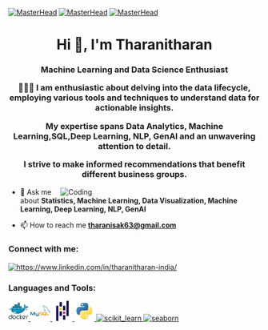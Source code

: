 [![MasterHead](https://user-images.githubusercontent.com/74038190/212746035-d5c61762-973c-44c0-aec7-887f3b7690e3.gif)](https://user-images.githubusercontent.com/74038190/235224431-e8c8c12e-6826-47f1-89fb-2ddad83b3abf.gif)  [![MasterHead](https://user-images.githubusercontent.com/74038190/212257472-08e52665-c503-4bd9-aa20-f5a4dae769b5.gif)](https://user-images.githubusercontent.com/74038190/235224431-e8c8c12e-6826-47f1-89fb-2ddad83b3abf.gif) [![MasterHead](https://user-images.githubusercontent.com/74038190/213910581-f13b98b0-6551-4723-9df1-1f3e2a2276f3.jpg)](https://user-images.githubusercontent.com/74038190/235224431-e8c8c12e-6826-47f1-89fb-2ddad83b3abf.gif)     

<h1 align="center"> Hi 👋, I'm Tharanitharan</h1>
<h3 align="center">Machine Learning and Data Science Enthusiast 


  
  👩🏻‍💻  I am enthusiastic about delving into the data lifecycle, employing various tools and techniques to understand data for actionable insights.
  
  
  My expertise spans Data Analytics, Machine Learning,SQL,Deep Learning, NLP, GenAI and an unwavering attention to detail.
  
  
  I strive to make informed recommendations that benefit different business groups.</h3>
<img align="right" alt="Coding" width="400" src="https://user-images.githubusercontent.com/74038190/212747657-7a8d59da-69c8-4110-8ea8-f8102fd0b413.gif">

- 💬 Ask me about **Statistics, Machine Learning, Data Visualization, Machine Learning, Deep Learning, NLP, GenAI**

- 📫 How to reach me **tharanisak63@gmail.com**

<h3 align="left">Connect with me:</h3>
<p align="left">
<a href="https://linkedin.com/in/tharanitharan-india/" target="blank"><img align="center" src="https://raw.githubusercontent.com/rahuldkjain/github-profile-readme-generator/master/src/images/icons/Social/linked-in-alt.svg" alt="https://www.linkedin.com/in/tharanitharan-india/" height="30" width="40" /></a>
</p>

<h3 align="left">Languages and Tools:</h3>
<p align="left"> <a href="https://www.docker.com/" target="_blank" rel="noreferrer"> <img src="https://raw.githubusercontent.com/devicons/devicon/master/icons/docker/docker-original-wordmark.svg" alt="docker" width="40" height="40"/> </a> <a href="https://www.mysql.com/" target="_blank" rel="noreferrer"> <img src="https://raw.githubusercontent.com/devicons/devicon/master/icons/mysql/mysql-original-wordmark.svg" alt="mysql" width="40" height="40"/> </a> <a href="https://pandas.pydata.org/" target="_blank" rel="noreferrer"> <img src="https://raw.githubusercontent.com/devicons/devicon/2ae2a900d2f041da66e950e4d48052658d850630/icons/pandas/pandas-original.svg" alt="pandas" width="40" height="40"/> </a> <a href="https://www.python.org" target="_blank" rel="noreferrer"> <img src="https://raw.githubusercontent.com/devicons/devicon/master/icons/python/python-original.svg" alt="python" width="40" height="40"/> </a> <a href="https://scikit-learn.org/" target="_blank" rel="noreferrer"> <img src="https://upload.wikimedia.org/wikipedia/commons/0/05/Scikit_learn_logo_small.svg" alt="scikit_learn" width="40" height="40"/> </a> <a href="https://seaborn.pydata.org/" target="_blank" rel="noreferrer"> <img src="https://seaborn.pydata.org/_images/logo-mark-lightbg.svg" alt="seaborn" width="40" height="40"/> </a> </p>
